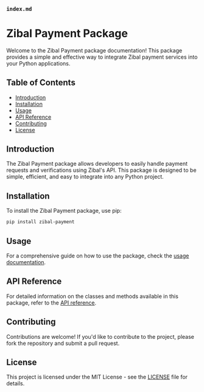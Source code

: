 ### `index.md`

# Zibal Payment Package

Welcome to the Zibal Payment package documentation! This package provides a simple and effective way to integrate Zibal payment services into your Python applications.

## Table of Contents

- [Introduction](#introduction)
- [Installation](#installation)
- [Usage](#usage)
- [API Reference](#api-reference)
- [Contributing](#contributing)
- [License](#license)

## Introduction

The Zibal Payment package allows developers to easily handle payment requests and verifications using Zibal's API. This package is designed to be simple, efficient, and easy to integrate into any Python project.

## Installation

To install the Zibal Payment package, use pip:

```bash
pip install zibal-payment
```

## Usage

For a comprehensive guide on how to use the package, check the [usage documentation](usage.md).

## API Reference

For detailed information on the classes and methods available in this package, refer to the [API reference](api_reference.md).

## Contributing

Contributions are welcome! If you'd like to contribute to the project, please fork the repository and submit a pull request.

## License

This project is licensed under the MIT License - see the [LICENSE](LICENSE) file for details.

